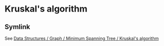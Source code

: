 # Kruskal's algorithm

## Symlink

See [Data Structures / Graph / Minimum Spanning Tree / Kruskal's algorithm](../../data-structures/graph/minimum-spanning-tree/kruskal.md)
